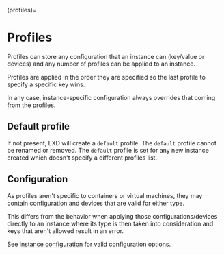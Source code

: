 (profiles)=
# Profiles

Profiles can store any configuration that an instance can (key/value or devices)
and any number of profiles can be applied to an instance.

Profiles are applied in the order they are specified so the last profile to
specify a specific key wins.

In any case, instance-specific configuration always overrides that coming from
the profiles.

## Default profile

If not present, LXD will create a `default` profile.
The `default` profile cannot be renamed or removed.
The `default` profile is set for any new instance created which doesn't
specify a different profiles list.

## Configuration

As profiles aren't specific to containers or virtual machines, they may
contain configuration and devices that are valid for either type.

This differs from the behavior when applying those configurations/devices
directly to an instance where its type is then taken into consideration
and keys that aren't allowed result in an error.

See [instance configuration](instance-config) for valid configuration options.
